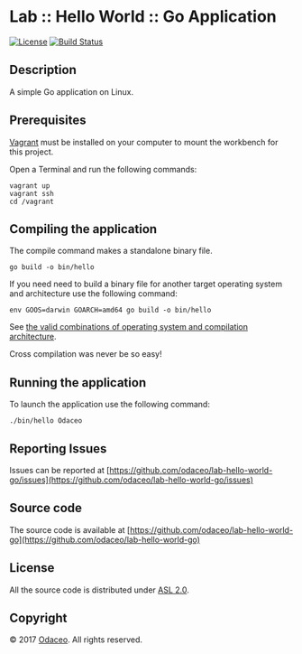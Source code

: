 # Lab :: Hello World :: Go Application

[![License](https://img.shields.io/github/license/odaceo/lab-hello-world-go.svg)](LICENSE)
[![Build Status](https://travis-ci.org/odaceo/lab-hello-world-go.svg)](https://travis-ci.org/odaceo/lab-hello-world-go)

## Description

A simple Go application on Linux.

## Prerequisites

[Vagrant](https://www.vagrantup.com/downloads.html) must be installed on your 
computer to mount the workbench for this project.

Open a Terminal and run the following commands:

```shell
vagrant up
vagrant ssh
cd /vagrant
```

## Compiling the application

The compile command makes a standalone binary file.

``` shell
go build -o bin/hello
```

If you need need to build a binary file for another target operating system 
and architecture use the following command:

``` shell
env GOOS=darwin GOARCH=amd64 go build -o bin/hello
```

See [the valid combinations of operating system and compilation architecture](https://golang.org/doc/install/source#environment).

Cross compilation was never be so easy!

## Running the application

To launch the application use the following command:

``` shell
./bin/hello Odaceo
```

## Reporting Issues

Issues can be reported at [https://github.com/odaceo/lab-hello-world-go/issues](https://github.com/odaceo/lab-hello-world-go/issues)

## Source code

The source code is available at [https://github.com/odaceo/lab-hello-world-go](https://github.com/odaceo/lab-hello-world-go)

## License

All the source code is distributed under [ASL 2.0](LICENSE).

## Copyright

© 2017 [Odaceo](http://odaceo.ch). All rights reserved.



